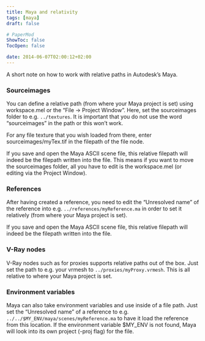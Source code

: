 ```yaml
---
title: Maya and relativity
tags: [maya]
draft: false

# PaperMod
ShowToc: false
TocOpen: false

date: 2014-06-07T02:00:12+02:00
---
```


A short note on how to work with relative paths in Autodesk’s Maya.



### Sourceimages

You can define a relative path (from where your Maya project is set) using workspace.mel or the “File -> Project Window”. Here, set the sourceimages folder to e.g. `../textures`. It is important that you do not use the word “sourceimages” in the path or this won’t work.

For any file texture that you wish loaded from there, enter sourceimages/myTex.tif in the filepath of the file node.

If you save and open the Maya ASCII scene file, this relative filepath will indeed be the filepath written into the file. This means if you want to move the sourceimages folder, all you have to edit is the workspace.mel (or editing via the Project Window).

### References

After having created a reference, you need to edit the “Unresolved name” of the reference into e.g. `../references/myReference.ma` in order to set it relatively (from where your Maya project is set).

If you save and open the Maya ASCII scene file, this relative filepath will indeed be the filepath written into the file.

### V-Ray nodes

V-Ray nodes such as for proxies supports relative paths out of the box. Just set the path to e.g. your vrmesh to `../proxies/myProxy.vrmesh`. This is all relative to where your Maya project is set.

### Environment variables

Maya can also take environment variables and use inside of a file path. Just set the “Unresolved name” of a reference to e.g. `../../$MY_ENV/maya/scenes/myReference.ma` to have it load the reference from this location. If the environment variable $MY_ENV is not found, Maya will look into its own project (-proj flag) for the file.
